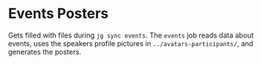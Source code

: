 # Events Posters

Gets filled with files during `jg sync events`. The `events` job reads data about events, uses the speakers profile pictures in `../avatars-participants/`, and generates the posters.
